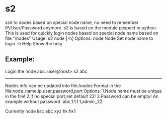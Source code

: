 # s2
ssh to nodes based on special node name, no need to remember IP/User/Password anymore.
s2 is based on the module pexpect in python.
This is used for quickly login nodes based on special node name based on file:"<home>/nodes"
Usage: s2 node [-h]
Options:
  node    Node     Set node name to login
  -h      Help     Show the help

Example:
-----------------------------------

  Login the node abc:
  user@host> s2 abc

-----------------------------------

Nodes info can be updated into file:<ome>/nodes
Format in the file:node_name,ip,user,password,port
Options:
1.Node name must be unique in the file!
2.If no special port,set default 22!
3.Password can be empty!
An example without password:
abc,1.1.1.1,admin,,22

Currently node list: abc xyz hk hk1 
